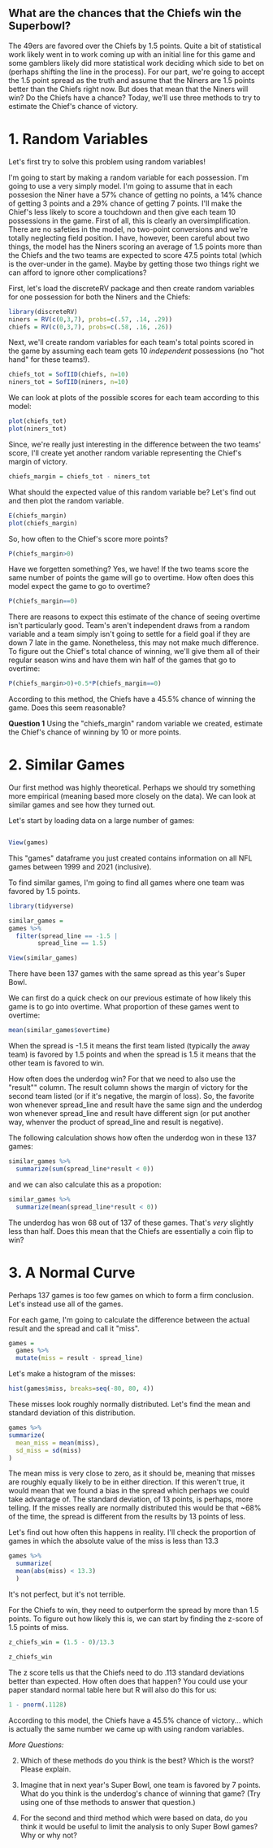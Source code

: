 What are the chances that the Chiefs win the Superbowl?
----------------------------

The 49ers are favored over the Chiefs by 1.5 points.  Quite a bit of statistical work likely went in to work coming up with an initial line for this game and some gamblers likely did more statistical work deciding which side to bet on (perhaps shifting the line in the process).  For our part, we're going to accept the 1.5 point spread as the truth and assume that the Niners are 1.5 points better than the Chiefs right now.  But does that mean that the Niners will win?  Do the Chiefs have a chance?  Today, we'll use three methods to try to estimate the Chief's chance of victory.

# 1. Random Variables

Let's first try to solve this problem using random variables!

I'm going to start by making a random variable for each possession.  I'm going to use a very simply model.  I'm going to assume that in each possesion the Niner have a 57% chance of getting no points, a 14% chance of getting 3 points and a 29% chance of getting 7 points.  I'll make the Chief's less likely to score a touchdown and then give each team 10 possessions in the game.  First of all, this is clearly an oversimplification.  There are no safeties in the model, no two-point conversions and we're totally neglecting field position.  I have, however, been careful about two things, the model has the Niners scoring an average of 1.5 points more than the Chiefs and the two teams are expected to score 47.5 points total (which is the over-under in the game).  Maybe by getting those two things right we can afford to ignore other complications?  

First, let's load the discreteRV package and then create random variables for one possession for both the Niners and the Chiefs:

```r
library(discreteRV)
niners = RV(c(0,3,7), probs=c(.57, .14, .29))
chiefs = RV(c(0,3,7), probs=c(.58, .16, .26))
```

Next, we'll create random variables for each team's total points scored in the game by assuming each team gets 10 *independent* possessions (no "hot hand" for these teams!).

```r
chiefs_tot = SofIID(chiefs, n=10)
niners_tot = SofIID(niners, n=10)
````
We can look at plots of the possible scores for each team according to this model:

```r
plot(chiefs_tot)
plot(niners_tot)
```
Since, we're really just interesting in the difference between the two teams' score, I'll create yet another random variable representing the Chief's margin of victory.

```r
chiefs_margin = chiefs_tot - niners_tot
```
What should the expected value of this random variable be?  Let's find out and then plot the random variable.

```r
E(chiefs_margin)
plot(chiefs_margin)
```

So, how often to the Chief's score more points?

```r
P(chiefs_margin>0)
```
Have we forgetten something?  Yes, we have!  If the two teams score the same number of points the game will go to overtime.  How often does this model expect the game to go to overtime?

```r
P(chiefs_margin==0)
```

There are reasons to expect this estimate of the chance of seeing overtime isn't particularly good.  Team's aren't independent draws from a random variable and a team simply isn't going to settle for a field goal if they are down 7 late in the game.  Nonetheless, this may not make much difference.  To figure out the Chief's total chance of winning, we'll give them all of their regular season wins and have them win half of the games that go to overtime:

```r
P(chiefs_margin>0)+0.5*P(chiefs_margin==0)
```
According to this method, the Chiefs have a 45.5% chance of winning the game.  Does this seem reasonable?

**Question 1**
Using the "chiefs_margin" random variable we created, estimate the Chief's chance of winning by 10 or more points.


# 2. Similar Games

Our first method was highly theoretical.   Perhaps we should try something more empirical (meaning based more closely on the data).  We can look at similar games and see how they turned out.

Let's start by loading data on a large number of games:

```r

View(games)
```

This "games" dataframe you just created contains information on all NFL games between 1999 and 2021 (inclusive).  

To find similar games, I'm going to find all games where one team was favored by 1.5 points.

```r
library(tidyverse)

similar_games = 
games %>% 
  filter(spread_line == -1.5 | 
        spread_line == 1.5)

View(similar_games)
```
There have been 137 games with the same spread as this year's Super Bowl.

We can first do a quick check on our previous estimate of how likely this game is to go into overtime.  What proportion of these games went to overtime:

```r
mean(similar_games$overtime)
```

When the spread is -1.5 it means the first team listed (typically the away team) is favored by 1.5 points and when the spread is 1.5 it means that the other team is favored to win.

How often does the underdog win?  For that we need to also use the "result"" column.  The result column shows the margin of victory for the second team listed (or if it's negative, the margin of loss).  So, the favorite won whenever spread_line and result have the same sign and the underdog won whenever spread_line and result have different sign (or put another way, whenver the product of spread_line and result is negative).

The following calculation shows how often the underdog won in these 137 games:

```r
similar_games %>% 
  summarize(sum(spread_line*result < 0))
```
and we can also calculate this as a propotion:

```r
similar_games %>% 
  summarize(mean(spread_line*result < 0))
```

The underdog has won 68 out of 137 of these games.  That's *very* slightly less than half.  Does this mean that the Chiefs are essentially a coin flip to win?

# 3. A Normal Curve

Perhaps 137 games is too few games on which to form a firm conclusion.  Let's instead use all of the games.

For each game, I'm going to calculate the difference between the actual result and the spread and call it "miss".

```r
games = 
  games %>% 
  mutate(miss = result - spread_line)
```

Let's make a histogram of the misses:

```r
hist(games$miss, breaks=seq(-80, 80, 4))
```

These misses look roughly normally distributed.  Let's find the mean and standard deviation of this distribution.

```r
games %>%
summarize(
  mean_miss = mean(miss),
  sd_miss = sd(miss)
)
```

The mean miss is very close to zero, as it should be, meaning that misses are roughly equally likely to be in either direction.  If this weren't true, it would mean that we found a bias in the spread which perhaps we could take advantage of. The standard deviation, of 13 points, is perhaps, more telling.  If the misses really are normally distributed this would be that ~68% of the time, the spread is different from the results by 13 points of less.

Let's find out how often this happens in reality.  I'll check the proportion of games in which the absolute value of the miss is less than 13.3

```r
games %>%
  summarize(
  mean(abs(miss) < 13.3) 
  )
```

It's not perfect, but it's not terrible.

For the Chiefs to win, they need to outperform the spread by more than 1.5 points.  To figure out how likely this is, we can start by finding the z-score of 1.5 points of miss.

```r
z_chiefs_win = (1.5 - 0)/13.3

z_chiefs_win
```

The z score tells us that the Chiefs need to do .113 standard deviations better than expected.  How often does that happen?  You could use your paper standard normal table here but R will also do this for us:

```r
1 - pnorm(.1128)
```

According to this model, the Chiefs have a 45.5% chance of victory... which is actually the same number we came up with using random variables.

*More Questions:*

2. Which of these methods do you think is the best?  Which is the worst?  Please explain.

3. Imagine that in next year's Super Bowl, one team is favored by 7 points.  What do you think is the underdog's chance of winning that game?  (Try using one of thse methods to answer that question.)

4. For the second and third method which were based on data, do you think it would be useful to limit the analysis to only Super Bowl games?  Why or why not?
